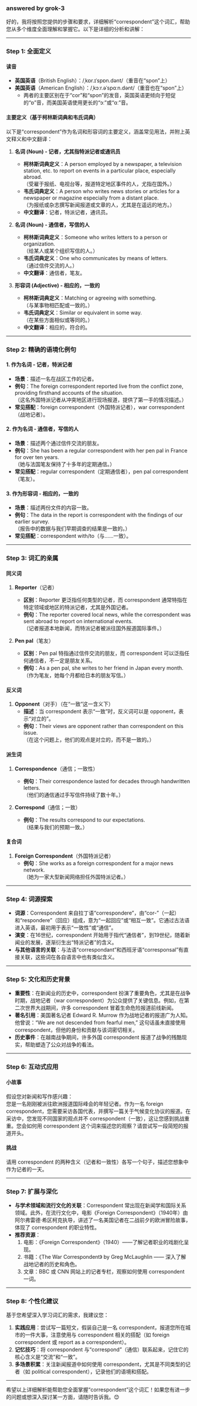 ### answered by grok-3
好的，我将按照您提供的步骤和要求，详细解析“correspondent”这个词汇，帮助您从多个维度全面理解和掌握它。以下是详细的分析和讲解：

---

### Step 1: 全面定义

#### 读音
- **英国英语**（British English）：/ˌkɒr.ɪˈspɒn.dənt/（重音在“spon”上）
- **美国英语**（American English）：/ˌkɔːr.əˈspɑːn.dənt/（重音也在“spon”上）
  - 两者的主要区别在于“cor”和“spon”的发音，英国英语更倾向于短促的“ɒ”音，而美国英语使用更长的“ɔː”或“ɑː”音。

#### 主要定义（基于柯林斯词典和韦氏词典）
以下是“correspondent”作为名词和形容词的主要定义，涵盖常见用法，并附上英文释义和中文翻译：

1. **名词 (Noun) - 记者，尤其指特派记者或通讯员**
   - **柯林斯词典定义**：A person employed by a newspaper, a television station, etc. to report on events in a particular place, especially abroad.  
     （受雇于报纸、电视台等，报道特定地区事件的人，尤指在国外。）
   - **韦氏词典定义**：A person who writes news stories or articles for a newspaper or magazine especially from a distant place.  
     （为报纸或杂志撰写新闻报道或文章的人，尤其是在遥远的地方。）
   - **中文翻译**：记者，特派记者，通讯员。

2. **名词 (Noun) - 通信者，写信的人**
   - **柯林斯词典定义**：Someone who writes letters to a person or organization.  
     （给某人或某个组织写信的人。）
   - **韦氏词典定义**：One who communicates by means of letters.  
     （通过信件交流的人。）
   - **中文翻译**：通信者，笔友。

3. **形容词 (Adjective) - 相应的，一致的**
   - **柯林斯词典定义**：Matching or agreeing with something.  
     （与某事物相匹配或一致的。）
   - **韦氏词典定义**：Similar or equivalent in some way.  
     （在某些方面相似或等同的。）
   - **中文翻译**：相应的，符合的。

---

### Step 2: 精确的语境化例句

#### 1. 作为名词 - 记者，特派记者
- **场景**：描述一名在战区工作的记者。
- **例句**：The foreign correspondent reported live from the conflict zone, providing firsthand accounts of the situation.  
  （这名外国特派记者从冲突地区进行现场报道，提供了第一手的情况描述。）
- **常见搭配**：foreign correspondent（外国特派记者），war correspondent（战地记者）。

#### 2. 作为名词 - 通信者，写信的人
- **场景**：描述两个通过信件交流的朋友。
- **例句**：She has been a regular correspondent with her pen pal in France for over ten years.  
  （她与法国笔友保持了十多年的定期通信。）
- **常见搭配**：regular correspondent（定期通信者），pen pal correspondent（笔友）。

#### 3. 作为形容词 - 相应的，一致的
- **场景**：描述两份文件的内容一致。
- **例句**：The data in the report is correspondent with the findings of our earlier survey.  
  （报告中的数据与我们早期调查的结果是一致的。）
- **常见搭配**：correspondent with/to（与……一致）。

---

### Step 3: 词汇的亲属

#### 同义词
1. **Reporter**（记者）
   - **区别**：Reporter 更泛指任何类型的记者，而 correspondent 通常特指在特定领域或地区的特派记者，尤其是外国记者。
   - **例句**：The reporter covered local news, while the correspondent was sent abroad to report on international events.  
     （记者报道本地新闻，而特派记者被派往国外报道国际事件。）

2. **Pen pal**（笔友）
   - **区别**：Pen pal 特指通过信件交流的朋友，而 correspondent 可以泛指任何通信者，不一定是朋友关系。
   - **例句**：As a pen pal, she writes to her friend in Japan every month.  
     （作为笔友，她每个月都给日本的朋友写信。）

#### 反义词
1. **Opponent**（对手）（在“一致”这一含义下）
   - **描述**：当 correspondent 表示“一致”时，反义词可以是 opponent，表示“对立的”。
   - **例句**：Their views are opponent rather than correspondent on this issue.  
     （在这个问题上，他们的观点是对立的，而不是一致的。）

#### 派生词
1. **Correspondence**（通信；一致性）
   - **例句**：Their correspondence lasted for decades through handwritten letters.  
     （他们的通信通过手写信件持续了数十年。）

2. **Correspond**（通信；一致）
   - **例句**：The results correspond to our expectations.  
     （结果与我们的预期一致。）

#### 复合词
1. **Foreign Correspondent**（外国特派记者）
   - **例句**：She works as a foreign correspondent for a major news network.  
     （她为一家大型新闻网络担任外国特派记者。）

---

### Step 4: 词源探索
- **词源**：Correspondent 来自拉丁语“correspondere”，由“cor-”（一起）和“respondere”（回应）组成，意为“一起回应”或“相互一致”。它通过古法语进入英语，最初用于表示“一致性”或“通信”。
- **演变**：在16世纪，correspondent 开始用于指代“通信者”，到19世纪，随着新闻业的发展，逐渐衍生出“特派记者”的含义。
- **与其他语言的关联**：与法语“correspondant”和西班牙语“corresponsal”有直接关联，这些词在各自语言中也有类似含义。

---

### Step 5: 文化和历史背景
- **重要性**：在新闻业的历史中，correspondent 扮演了重要角色，尤其是在战争时期，战地记者（war correspondent）为公众提供了关键信息。例如，在第二次世界大战期间，许多 correspondent 冒着生命危险报道前线新闻。
- **著名引用**：美国著名记者 Edward R. Murrow 作为战地记者的报道广为人知。他曾说：“We are not descended from fearful men,” 这句话虽未直接使用 correspondent，但他的身份和贡献与该词密切相关。
- **历史事件**：在越南战争期间，许多外国 correspondent 报道了战争的残酷现实，帮助塑造了公众对战争的看法。

---

### Step 6: 互动式应用
#### 小故事
假设您对新闻和写作感兴趣：  
您是一名刚刚被派往欧洲报道国际峰会的年轻记者。作为一名 foreign correspondent，您需要采访各国代表，并撰写一篇关于气候变化协议的报道。在采访中，您发现不同国家的观点并不 correspondent（一致），这让您感到挑战重重。您会如何用 correspondent 这个词来描述您的观察？请尝试写一段简短的报道开头。

#### 挑战
请用 correspondent 的两种含义（记者和一致性）各写一个句子，描述您想象中作为记者的一天。

---

### Step 7: 扩展与深化
- **与学术领域和流行文化的关联**：Correspondent 常出现在新闻学和国际关系领域。此外，在流行文化中，电影《Foreign Correspondent》（1940年）由阿尔弗雷德·希区柯克执导，讲述了一名美国记者在二战前夕的欧洲冒险故事，体现了 correspondent 的职业特性。
- **推荐资源**：
  1. 电影：《Foreign Correspondent》（1940）——了解记者职业的戏剧化呈现。
  2. 书籍：《The War Correspondent》 by Greg McLaughlin —— 深入了解战地记者的历史和角色。
  3. 文章：BBC 或 CNN 网站上的记者专栏，观察如何使用 correspondent 一词。

---

### Step 8: 个性化建议
基于您希望深入学习词汇的需求，我建议您：
1. **实践应用**：尝试写一篇短文，假装自己是一名 correspondent，报道您所在城市的一件大事，注意使用与 correspondent 相关的搭配（如 foreign correspondent 或 report as a correspondent）。
2. **记忆技巧**：将 correspondent 与“correspond”（通信）联系起来，记住它的核心含义是“交流”和“一致”。
3. **多场景积累**：关注新闻报道中如何使用 correspondent，尤其是不同类型的记者（如 political correspondent），记录他们的语境和搭配。

---

希望以上详细解析能帮助您全面掌握“correspondent”这个词汇！如果您有进一步的问题或想深入探讨某一方面，请随时告诉我。😊